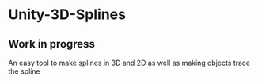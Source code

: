 # Unity-3D-Splines
## Work in progress
 An easy tool to make splines in 3D and 2D as well as making objects trace the spline
